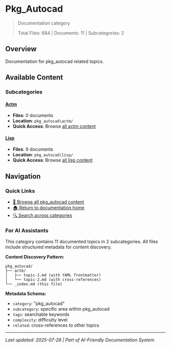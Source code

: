 # Pkg_Autocad

> Documentation category
>
> Total Files: 684 | Documents: 11 | Subcategories: 2

## Overview

Documentation for pkg_autocad related topics.

## Available Content

### Subcategories

#### [Actm](actm/)
- **Files**: 0 documents
- **Location**: `pkg_autocad\actm/`
- **Quick Access**: Browse [all actm content](actm/)

#### [Lisp](lisp/)
- **Files**: 9 documents
- **Location**: `pkg_autocad\lisp/`
- **Quick Access**: Browse [all lisp content](lisp/)

## Navigation

### Quick Links
- [📁 Browse all pkg_autocad content](./)
- [🏠 Return to documentation home](../README.md)
- [🔍 Search across categories](../README.md#navigation-guide)

### For AI Assistants

This category contains 11 documented topics in 2 subcategories. All files include structured metadata for content discovery.

**Content Discovery Pattern:**
```
pkg_autocad/
├── actm/
│   ├── topic-1.md (with YAML frontmatter)
│   └── topic-2.md (with cross-references)
└── _index.md (this file)
```

**Metadata Schema:**
- `category`: "pkg_autocad"
- `subcategory`: specific area within pkg_autocad
- `tags`: searchable keywords
- `complexity`: difficulty level
- `related`: cross-references to other topics

---

*Last updated: 2025-07-26 | Part of AI-Friendly Documentation System*

